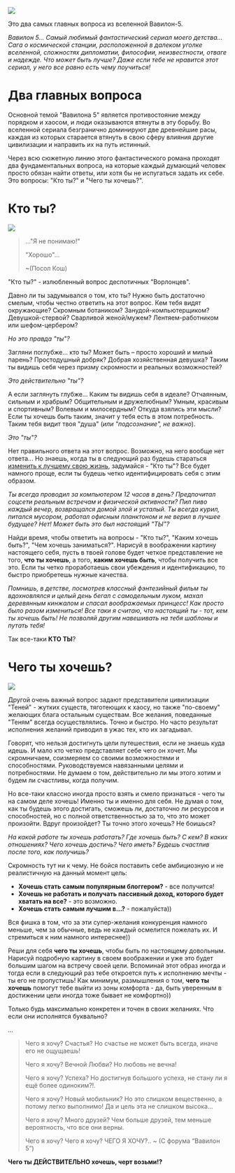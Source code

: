 <!--
Title: Кто ты? Чего ты хочешь?
PostId: 317078833313529839
Labels: Записи
Published: true
-->

![][01]

Это два самых главных вопроса из вселенной Вавилон-5.

*Вавилон 5... Самый любимый фантастический сериал моего детства... Сага о космической станции, расположенной в далеком уголке вселенной, сложностях дипломатии, философии, неизвестности, отваге и надежде. Что может быть лучше? Даже если тебе не нравится этот сериал, у него все равно есть чему поучиться!*

<!--more-->

# Два главных вопроса

Основной темой "Вавилона 5" является противостояние между порядком и хаосом, и люди оказываются втянуты в эту борьбу. Во вселенной сериала безгранично доминируют две древнейшие расы, каждая из которых старается втянуть в свою сферу влияния другие цивилизации и направить их на путь истинный.

Через всю сюжетную линию этого фантастического романа проходят два фундаментальных вопроса, на которые каждый думающий человек просто обязан найти ответы, или хотя бы не испугаться задать их себе. Это вопросы: "Кто ты?" и "Чего ты хочешь?".

# Кто ты?

![][02]

> ..."Я не понимаю!"
>
> "Хорошо"...
>
> ~(Посол Кош)

"Кто ты?" - излюбленный вопрос деспотичных "Ворлонцев".

Давно ли ты задумывался о том, кто ты? Нужно быть достаточно смелым, чтобы честно ответить на этот вопрос. Кем тебя видят окружающие? Скромным ботаником? Занудой-компьютерщиком? Девушкой-стервой? Сварливой женой/мужем? Лентяем-работником или шефом-цербером?

*Но это правда "ты"?*

Загляни поглубже... кто ты? Может быть – просто хороший и милый парень? Простодушный добряк? Добрая хозяйственная девушка? Таким ты видишь себя через призму скромности и реальных возможностей?

*Это действительно "ты"?*

А если заглянуть глубже... Каким ты видишь себя в идеале? Отчаянным, сильным и храбрым? Общительным и дружелюбным? Умным, красивым и спортивным? Волевым и милосердным? Откуда взялись эти мысли? Если ты хочешь быть таким, значит у тебя есть в этом потребность. Таким тебя видит твоя "душа" (*или "подсознание", не важно*).

*Это "ты"?*

Нет правильного ответа на этот вопрос. Возможно, на него вообще нет ответа... Но знаешь, когда ты в следующий раз будешь стараться [изменить к лучшему свою жизнь][levelUp], задумайся - "Кто ты"? Все будет намного проще, если ты будешь четко идентифицировать себя с этим образом.

*Ты всегда проводил за компьютером 12 часов в день? Предпочитал соцсети реальным встречам и физической активности? Пил пиво каждый вечер, возвращался домой злой и усталый. Ты всегда курил, питался мусором, работал офисным планктоном и не верил в лучшее будущее? Нет! Может быть это был настоящий "ТЫ"?*

Найди время, чтобы ответить на вопросы - "Кто ты?", "Каким хочешь быть?", "Чем хочешь заниматься?". Нарисуй в воображении картину настоящего себя, пусть в твоей голове будет четкое представление не того, **что ты хочешь**, а того, **каким хочешь быть**, чтобы получить все это. Если ты четко проработаешь свои убеждения и идентификацию, то быстро приобретешь нужные качества.

*Помнишь, в детстве, посмотрев классный фэнтезийный фильм ты вдохновлялся и целый день бегал с самодельным луком, махал деревянным кинжалом и спасал воображаемых принцесс! Как просто было разом измениться! Все таки я считаю, что настоящий ты - тот, кем ты хочешь быть! Не позволяй другим навешивать на тебя шаблоны и путать тебя!*

Так все-таки **КТО ТЫ**?

# Чего ты хочешь?

![][03]

Другой очень важный вопрос задают представители цивилизации "Теней" - жутких существ, тяготеющих к хаосу, но также "по-своему" желающих блага остальным существам. Все желания, поведанные "Теням" всегда осуществлялись. Точно и быстро. Но часто результат исполнения желаний приводил в ужас тех, кто их загадывал.

Говорят, что нельзя достигнуть цели путешествия, если не знаешь куда идешь. И мало кто четко представляет себе чего он хочет. Мы скромничаем, соизмеряем со своими возможностями и способностями. Руководствуемся навязанными целями и потребностями. Не думаем о том, действительно ли мы этого хотим и будем ли счастливы, когда получим.

Но все-таки классно иногда просто взять и смело признаться - чего ты на самом деле хочешь! Именно ты и именно для себя. Не думая о том, как ты будешь этого достигать, сможешь ли, достаточно ли ресурсов и способностей, но с полной ответственностью за то, что это может произойти. Вдруг произойдет? Ты точно этого хочешь? Не боишься?

*На какой работе ты хочешь работать? Где хочешь быть? С кем? В каких отношениях? Чего хочешь достичь? Чего иметь? Будешь счастлив после того, как получишь?*

Скромность тут ни к чему. Не бойся поставить себе амбициозную и не реалистичную на данный момент цель:

- **Хочешь стать самым популярным блоггером?** - все получится!
- **Хочешь не работать и получать пассивный доход, которого будет хватать на все?** - это возможно.
- **Хочешь стать самым лучшим в...?** - пожалуйста))

Вся фишка в том, что за эти супер-желания конкуренция намного меньше, чем за обычные, ведь не каждый осмелится пожелать их. И стремиться к ним намного интереснее))

Реши для себя **чего ты хочешь**, чтобы быть по настоящему довольным. Нарисуй подробную картину в своем воображении и уже это будет большим шагом на встречу своей цели. Вспоминай этот образ иногда и тогда если в следующий раз тебе откроется путь к исполнению мечты - ты его не пропустишь! Как минимум, размышления о том, **чего ты хочешь** помогут тебе выйти из зоны комфорта - да, быть уверенным в достижении цели иногда тоже бывает не комфортно))

Только будь максимально конкретен и точен в своих желаниях. Что если они исполнятся буквально?

*…*

> Чего я хочу? Счастья? Но счастье не может быть всегда, иначе его не ощущаешь!
>
> Чего я хочу? Вечной Любви? Но любовь не вечна!
>
> Чего я хочу? Успеха? Но достигнув большого успеха, не стану ли я ещё более одиноким?!.
>
> Чего я хочу? Новый мобильник? Но это слишком вещественно, а потому легко выполнимо! Да и цель эта не слишком высока...
>
> Чего я хочу? Много друзей? Чем больше друзей, тем меньше вероятность, что все они верны.
>
> Чего я хочу? Чего я хочу? ЧЕГО Я ХОЧУ?..
> ~ (С форума “Вавилон 5”)

**Чего ты ДЕЙСТВИТЕЛЬНО хочешь, черт возьми!?**

[01]: https://cdn.jsdelivr.net/gh/pashkas/levelupblog_2/2023/01/18/01.jpg
[02]: https://cdn.jsdelivr.net/gh/pashkas/levelupblog_2/2023/01/18/02.jpg
[03]: https://cdn.jsdelivr.net/gh/pashkas/levelupblog_2/2023/01/18/03.jpg
[levelUp]: https://life-levelup.blogspot.com/2022/07/blog-post_20.html